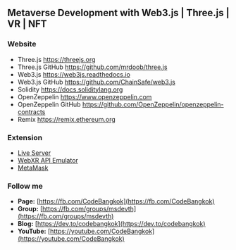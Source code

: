 ## Metaverse Development with Web3.js | Three.js | VR | NFT

### Website
* Three.js https://threejs.org
* Three.js GitHub https://github.com/mrdoob/three.js
* Web3.js https://web3js.readthedocs.io
* Web3.js GitHub https://github.com/ChainSafe/web3.js
* Solidity https://docs.soliditylang.org
* OpenZeppelin https://www.openzeppelin.com
* OpenZeppelin GitHub https://github.com/OpenZeppelin/openzeppelin-contracts
* Remix https://remix.ethereum.org

### Extension
* [Live Server](https://marketplace.visualstudio.com/items?itemName=ritwickdey.LiveServer)
* [WebXR API Emulator](https://chrome.google.com/webstore/detail/webxr-api-emulator/mjddjgeghkdijejnciaefnkjmkafnnje)
* [MetaMask](https://chrome.google.com/webstore/detail/metamask/nkbihfbeogaeaoehlefnkodbefgpgknn)

### Follow me
* **Page:** [https://fb.com/CodeBangkok​](https://fb.com/CodeBangkok​)
* **Group:** [https://fb.com/groups/msdevth​](https://fb.com/groups/msdevth​)
* **Blog:** [https://dev.to/codebangkok](https://dev.to/codebangkok)
* **YouTube:** [https://youtube.com/CodeBangkok](https://youtube.com/CodeBangkok)